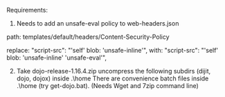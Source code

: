Requirements: 
1. Needs to add an unsafe-eval policy to web-headers.json

path:
templates/default/headers/Content-Security-Policy

replace:
"script-src": "'self' blob: 'unsafe-inline'",
with:
"script-src": "'self' blob: 'unsafe-inline' 'unsafe-eval'",

2. Take dojo-release-1.16.4.zip uncompress the following subdirs (dijit, dojo,  dojox) inside .\home
There are convenience batch files inside .\home (try get-dojo.bat). (Needs Wget and 7zip command line)

